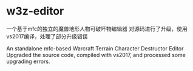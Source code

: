 # w3z-editor

一个基于mfc的独立的魔兽地形人物可破坏物编辑器
对源码进行了升级，使用vs2017编译，处理了部分升级错误

An standalone mfc-based Warcraft Terrain Character Destructor Editor
Upgraded the source code, compiled with vs2017, and processed some upgrading errors.



